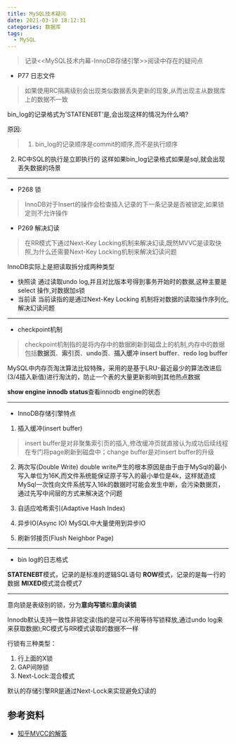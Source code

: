```yaml
---
title: MySQL技术疑问
date: 2021-03-10 18:12:31
categories: 数据库
tags:
  - MySQL
---
```

> 记录<<MySQL技术内幕-InnoDB存储引擎>>阅读中存在的疑问点

- P77 日志文件
> 如果使用RC隔离级别会出现类似数据丢失更新的现象,从而出现主从数据库上的数据不一致

bin_log的记录格式为'STATENEBT'是,会出现这样的情况为什么喃?

原因:
> 1. bin_log的记录顺序是commit的顺序,而不是执行顺序
2. RC中SQL的执行是立即执行的
这样如果bin_log记录格式如果是sql,就会出现丢失数据的场景

-------------

- P268 锁
> InnoDB对于Insert的操作会检查插入记录的下一条记录是否被锁定,如果锁定则不允许操作

- P269 解决幻读
> 在RR模式下通过Next-Key Locking机制来解决幻读,既然MVVC是读取快照,为什么还需要Next-Key Locking机制来解决幻读问题

InnoDB实际上是把读取拆分成两种类型
- 快照读
通过读取undo log,并且对比版本号得到事务开始时的数据,这种主要是select 操作,对数据加s锁
- 当前读
当前读指的是通过Next-Key Locking 机制将对数据的读取操作序列化,解决幻读问题


-----------------

- checkpoint机制
> checkpoint机制指的是将内存中的数据刷新到磁盘上的机制,内存中的数据包括<B>数据页</B>、<B>索引页</B>、<B>undo页</B>、<B>插入缓冲 insert buffer</B>、<B>redo log buffer</B>

MySQL中内存页淘汰算法比较特殊，采用的是基于LRU-最近最少的算法改进后(3/4插入新值)进行淘汰的，防止一个表的大量更新影响到其他热点数据


<B>show engine innodb status</B>查看innodb engine的状态


---------------------------------------------

- InnoDB存储引擎特点

1. 插入缓冲(insert buffer)
> insert buffer是对非聚集索引页的插入,修改缓冲页就直接认为成功后续线程在专门将page刷新到磁盘中；change buffer是对insert buffer的升级

2. 两次写(Double Write)
   double write产生的根本原因是由于由于MySql的最小写入单位为16K,而文件系统能保证原子写入的最小单位是4k，这样就造成MySql一次性向文件系统写入16k的数据时可能会发生中断，会污染数据页，通过先写中间层的方式来解决这个问题

3. 自适应哈希索引(Adaptive Hash Index)
4. 异步IO(Async IO)
   MySQL中大量使用到异步IO

5. 刷新邻接页(Flush Neighbor Page)


--------------------------

- bin log的日志格式

<B>STATENEBT</B>模式，记录的是标准的逻辑SQL语句
<B>ROW</B>模式，记录的是每一行的数据
<B>MIXED</B>模式混合模式7



--------------------------

意向锁是表级别的锁，分为<B>意向写锁</B>和<B>意向读锁</B>


Innodb默认支持一致性非锁定读(指的是可以不用等待写锁释放,通过undo log来来获取数据);RC模式与RR模式读取的数据不一样


行锁有三种类型：
1. 行上面的X锁
2. GAP间隙锁
3. Next-Lock:混合模式

默认的存储引擎RR是通过Next-Lock来实现避免幻读的


## 参考资料
- [知乎MVCC的解答](https://www.zhihu.com/question/334408495)




